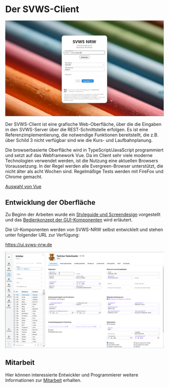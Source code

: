 # Der SVWS-Client

![SVWS-Webclient](./graphics/SVWS-Webclient.png)

Der SVWS-Client ist eine grafische Web-Oberfläche, über die die Eingaben in den SVWS-Server über die REST-Schnittstelle erfolgen. Es ist eine Referenzimplementierung, die notwendige Funktionen bereitstellt, die z.B. über Schild 3 nicht verfügbar sind wie die Kurs- und Laufbahnplanung. 

Die browserbasierte Oberfläche wird in TypeScript/JavaScript programmiert und setzt auf das Webframework Vue. Da im Client sehr viele moderne Technologien verwendet werden, ist die Nutzung eine aktuellen Browsers Voraussetzung. In der Regel werden alle Evergreen-Browser unterstützt, die nicht älter als acht Wochen sind. Regelmäßige Tests werden mit FireFox und Chrome gemacht.

[Auswahl von Vue](./GUI-Auswahl.md)

## Entwicklung der Oberfläche

Zu Beginn der Arbeiten wurde ein [Styleguide und Screendesign](./Styleguide.md) vorgestellt und das [Bedienkonzept der GUI-Komponenten](./Bedienkonzept.md) wird erläutert.

Die UI-Komponenten werden von SVWS-NRW selbst entwicklelt und stehen unter folgender URL zur Verfügung:

https://ui.svws-nrw.de


![SVWS-Webclient2](./graphics/SVWS-Webclient2.png)


## Mitarbeit 

Hier können interessierte Entwickler und Programmierer weitere Informationen zur [Mitarbeit](Mitarbeit.md) erhalten. 





